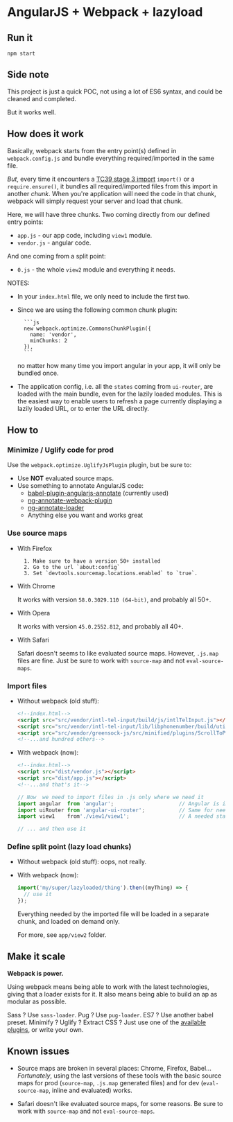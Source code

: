 # AngularJS + Webpack + lazyload

## Run it
```shell
npm start
```

## Side note
This project is just a quick POC, not using a lot of ES6 syntax,
and could be cleaned and completed.

But it works well.

## How does it work
Basically, webpack starts from the entry point(s) defined in `webpack.config.js` and bundle
everything required/imported in the same file.

_But_, every time it encounters a [TC39 stage 3 import](https://github.com/tc39/proposal-dynamic-import)
`import()` or a `require.ensure()`, it bundles all required/imported files from this import in
another _chunk_. When you're application will need the code in that chunk,
webpack will simply request your server and load that chunk.

Here, we will have three chunks. Two coming directly from our defined entry points:
* `app.js` - our app code, including `view1` module.
* `vendor.js` - angular code.

And one coming from a split point:
* `0.js` - the whole `view2` module and everything it needs.

NOTES:
- In your `index.html` file, we only need to include the first two.
- Since we are using the following common chunk plugin:

        ```js
        new webpack.optimize.CommonsChunkPlugin({
          name: 'vendor',
          minChunks: 2
        }),
        ```
    no matter how many time you import angular in your app,
    it will only be bundled once.
- The application config, i.e. all the `states` coming from `ui-router`, are loaded with the main
bundle, even for the lazily loaded modules. This is the easiest way to enable users to refresh
a page currently displaying a lazily loaded URL, or to enter the URL directly.


## How to
### Minimize / Uglify code for prod
Use the `webpack.optimize.UglifyJsPlugin` plugin, but be sure to:
* Use **NOT** evaluated source maps.
* Use something to annotate AngularJS code:
    - [babel-plugin-angularjs-annotate](https://www.npmjs.com/package/babel-plugin-angularjs-annotate) (currently used)
    - [ng-annotate-webpack-plugin](https://www.npmjs.com/package/ng-annotate-webpack-plugin)
    - [ng-annotate-loader](https://www.npmjs.com/package/ng-annotate-loader)
    - Anything else you want and works great
    
### Use source maps
* With Firefox
 
        1. Make sure to have a version 50+ installed
        2. Go to the url `about:config`
        3. Set `devtools.sourcemap.locations.enabled` to `true`.
    
* With Chrome

    It works with version `58.0.3029.110 (64-bit)`, and probably all 50+.
    
* With Opera

    It works with version `45.0.2552.812`, and probably all 40+.

* With Safari

    Safari doesn't seems to like evaluated source maps. However, `.js.map` files are fine.
    Just be sure to work with `source-map` and not `eval-source-maps`.

### Import files
* Without webpack (old stuff):
    ```html
    <!--index.html-->
    <script src="src/vendor/intl-tel-input/build/js/intlTelInput.js"></script>
    <script src="src/vendor/intl-tel-input/lib/libphonenumber/build/utils.js"></script>
    <script src="src/vendor/greensock-js/src/minified/plugins/ScrollToPlugin.min.js"></script>
    <!--...and hundred others-->
    ```

* With webpack (now):
    ```html
    <!--index.html-->
    <script src="dist/vendor.js"></script>
    <script src="dist/app.js"></script>
    <!--...and that's it-->
    ```
    
    ```js
    // Now  we need to import files in .js only where we need it
    import angular  from 'angular';                     // Angular is imported here and not in the html
    import uiRouter from 'angular-ui-router';           // Same for needed other modules (from npm, bower one is legacy)
    import view1    from'./view1/view1';                // A needed static module
    
    // ... and then use it
    ```

### Define split point (lazy load chunks)
* Without webpack (old stuff): oops, not really.
* With webpack (now):
    ```js
    import('my/super/lazyloaded/thing').then((myThing) => {
      // use it
    });
    ```
    Everything needed by the imported file will be loaded in a separate chunk,
    and loaded on demand only.
    
    For more, see `app/view2` folder.
    
## Make it scale
**Webpack is power.**

Using webpack means being able to work with the latest technologies,
giving that a loader exists for it.
It also means being able to build an ap as modular as possible.

Sass ? Use `sass-loader`. Pug ? Use `pug-loader`. ES7 ? Use another babel preset.
Minimify ? Uglify ? Extract CSS ? Just use one of the [available plugins](https://github.com/webpack/docs/wiki/list-of-plugins),
or write your own.

## Known issues
* Source maps are broken in several places: Chrome, Firefox, Babel...
*Fortunately*, using the last versions of these tools with the basic source maps
for prod (`source-map`, `.js.map` generated files) and for dev
(`eval-source-map`, inline and evaluated) works.

* Safari doesn't like evaluated source maps, for some reasons.
Be sure to work with `source-map` and not `eval-source-maps`.
